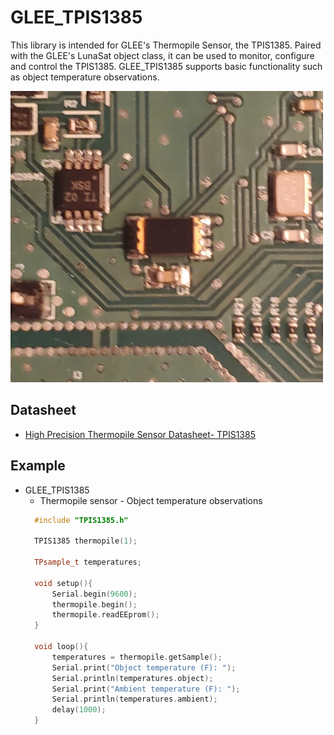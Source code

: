 # GLEE_TPIS1385

This library is intended for GLEE's Thermopile Sensor, the TPIS1385. Paired with the GLEE's LunaSat object class, it can be used to monitor, configure and control the TPIS1385. GLEE_TPIS1385 supports basic functionality such as object temperature observations.

![High Precision Thermopile Sensor - TPIS1385](/Docs/Images/TPIS1385_close_up.jpg )

## Datasheet
* [High Precision Thermopile Sensor Datasheet- TPIS1385](https://media.digikey.com/pdf/Data%20Sheets/Excelitas%20PDFs/TPiS_1S_1385.pdf)



## Example
* GLEE_TPIS1385
  * Thermopile sensor - Object temperature observations
  ```C++
    #include "TPIS1385.h"

    TPIS1385 thermopile(1);

    TPsample_t temperatures;

    void setup(){
        Serial.begin(9600);
        thermopile.begin();
        thermopile.readEEprom(); 
    }

    void loop(){
        temperatures = thermopile.getSample();
        Serial.print("Object temperature (F): ");      
        Serial.println(temperatures.object);
        Serial.print("Ambient temperature (F): "); 
        Serial.println(temperatures.ambient);
        delay(1000);
    }
    ```
